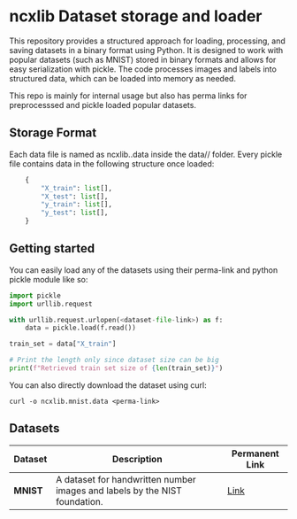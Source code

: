 # ncxlib Dataset storage and loader

This repository provides a structured approach for loading, processing, and saving datasets in a binary format using Python. It is designed to work with popular datasets (such as MNIST) stored in binary formats and allows for easy serialization with pickle. The code processes images and labels into structured data, which can be loaded into memory as needed.

This repo is mainly for internal usage but also has perma links for preprocesssed and pickle loaded popular datasets.

## Storage Format
Each data file is named as ncxlib.<dataset-name>.data inside the data/<dataset-name>/ folder. Every pickle file contains data in the following structure once loaded:
```python
    {
        "X_train": list[],
        "X_test": list[],
        "y_train": list[],
        "y_test": list[],
    }
```

## Getting started
You can easily load any of the datasets using their perma-link and python pickle module like so:
```python
import pickle
import urllib.request

with urllib.request.urlopen(<dataset-file-link>) as f:
    data = pickle.load(f.read())

train_set = data["X_train"]

# Print the length only since dataset size can be big
print(f"Retrieved train set size of {len(train_set)}")
```

You can also directly download the dataset using curl:

```shell
curl -o ncxlib.mnist.data <perma-link>
```

## Datasets

| Dataset | Description | Permanent Link
|---------|-------------|--------|
| **MNIST** | A dataset for handwritten number images and labels by the NIST foundation. | [Link](https://link.com/)

